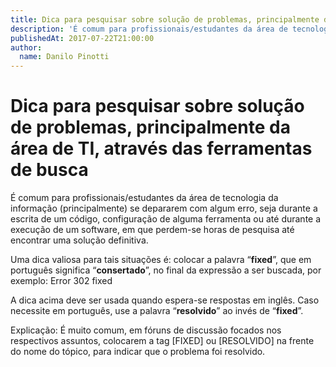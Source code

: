 ```yaml
---
title: Dica para pesquisar sobre solução de problemas, principalmente da área de TI, através das ferramentas de busca
description: 'É comum para profissionais/estudantes da área de tecnologia da informação (principalmente) se depararem com algum erro, seja durante a escrita de um código, configuração de alguma ferramenta ou até durante a execução de um software, em que perdem-se horas de pesquisa até encontrar uma solução definitiva.'
publishedAt: 2017-07-22T21:00:00
author:
  name: Danilo Pinotti
---
```


# Dica para pesquisar sobre solução de problemas, principalmente da área de TI, através das ferramentas de busca

É comum para profissionais/estudantes da área de tecnologia da informação (principalmente) se depararem com algum erro, seja durante a escrita de um código, configuração de alguma ferramenta ou até durante a execução de um software, em que perdem-se horas de pesquisa até encontrar uma solução definitiva.

Uma dica valiosa para tais situações é: colocar a palavra “**fixed**”, que em português significa “**consertado**”, no final da expressão a ser buscada, por exemplo: Error 302 fixed

A dica acima deve ser usada quando espera-se respostas em inglês. Caso necessite em português, use a palavra “**resolvido**” ao invés de “**fixed**”.

Explicação: É muito comum, em fóruns de discussão focados nos respectivos assuntos, colocarem a tag \[FIXED\] ou \[RESOLVIDO\] na frente do nome do tópico, para indicar que o problema foi resolvido.

